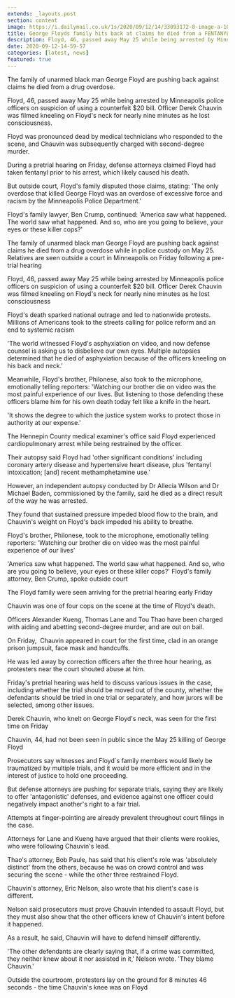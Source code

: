 ```yaml
---
extends: _layouts.post
section: content
image: https://i.dailymail.co.uk/1s/2020/09/12/14/33093172-0-image-a-10_1599918626340.jpg 
title: George Floyds family hits back at claims he died from a FENTANYL overdose 
description: Floyd, 46, passed away May 25 while being arrested by Minneapolis police officers on suspicion of using a counterfeit $20 bill. 
date: 2020-09-12-14-59-57 
categories: [latest, news] 
featured: true 
--- 
```

The family of unarmed black man George Floyd are pushing back against claims he died from a drug overdose. 

Floyd, 46, passed away May 25 while being arrested by Minneapolis police officers on suspicion of using a counterfeit $20 bill. Officer Derek Chauvin was filmed kneeling on Floyd's neck for nearly nine minutes as he lost consciousness. 

Floyd was pronounced dead by medical technicians who responded to the scene, and Chauvin was subsequently charged with second-degree murder. 

During a pretrial hearing on Friday, defense attorneys claimed Floyd had taken fentanyl prior to his arrest, which likely caused his death. 

But outside court, Floyd's family disputed those claims, stating: 'The only overdose that killed George Floyd was an overdose of excessive force and racism by the Minneapolis Police Department.'

 Floyd's family lawyer, Ben Crump, continued: 'America saw what happened. The world saw what happened. And so, who are you going to believe, your eyes or these killer cops?' 

The family of unarmed black man George Floyd are pushing back against claims he died from a drug overdose while in police custody on May 25. Relatives are seen outside a court in Minneapolis on Friday following a pre-trial hearing 

Floyd, 46, passed away May 25 while being arrested by Minneapolis police officers on suspicion of using a counterfeit $20 bill. Officer Derek Chauvin was filmed kneeling on Floyd's neck for nearly nine minutes as he lost consciousness

Floyd's death sparked national outrage and led to nationwide protests. Millions of Americans took to the streets calling for police reform and an end to systemic racism

'The world witnessed Floyd's asphyxiation on video, and now defense counsel is asking us to disbelieve our own eyes. Multiple autopsies determined that he died of asphyxiation because of the officers kneeling on his back and neck.'  

Meanwhile, Floyd's brother, Philonese, also took to the microphone, emotionally telling reporters: 'Watching our brother die on video was the most painful experience of our lives. But listening to those defending these officers blame him for his own death today felt like a knife in the heart.

'It shows the degree to which the justice system works to protect those in authority at our expense.'

The Hennepin County medical examiner's office said Floyd experienced cardiopulmonary arrest while being restrained by the officer. 

Their autopsy said Floyd had 'other significant conditions' including coronary artery disease and hypertensive heart disease, plus 'fentanyl intoxication; [and] recent methamphetamine use.' 

However, an independent autopsy conducted by Dr Allecia Wilson and Dr Michael Baden, commissioned by the family, said he died as a direct result of the way he was arrested.

They found that sustained pressure impeded blood flow to the brain, and Chauvin's weight on Floyd's back impeded his ability to breathe.   

Floyd's brother, Philonese, took to the microphone, emotionally telling reporters: 'Watching our brother die on video was the most painful experience of our lives'

'America saw what happened. The world saw what happened. And so, who are you going to believe, your eyes or these killer cops?' Floyd's family attorney, Ben Crump, spoke outside court 

The Floyd family were seen arriving for the pretrial hearing early Friday 

Chauvin was one of four cops on the scene at the time of Floyd's death. 

Officers Alexander Kueng, Thomas Lane and Tou Thao have been charged with aiding and abetting second-degree murder, and are out on bail. 

On Friday,  Chauvin appeared in court for the first time, clad in an orange prison jumpsuit, face mask and handcuffs. 

He was led away by correction officers after the three hour hearing, as protesters near the court shouted abuse at him.

Friday's pretrial hearing was held to discuss various issues in the case, including whether the trial should be moved out of the county, whether the defendants should be tried in one trial or separately, and how jurors will be selected, among other issues. 

Derek Chauvin, who knelt on George Floyd's neck, was seen for the first time on Friday

Chauvin, 44, had not been seen in public since the May 25 killing of George Floyd

Prosecutors say witnesses and Floyd´s family members would likely be traumatized by multiple trials, and it would be more efficient and in the interest of justice to hold one proceeding.

But defense attorneys are pushing for separate trials, saying they are likely to offer 'antagonistic' defenses, and evidence against one officer could negatively impact another's right to a fair trial.

Attempts at finger-pointing are already prevalent throughout court filings in the case. 

Attorneys for Lane and Kueng have argued that their clients were rookies, who were following Chauvin's lead. 

Thao's attorney, Bob Paule, has said that his client's role was 'absolutely distinct' from the others, because he was on crowd control and was securing the scene - while the other three restrained Floyd.

Chauvin's attorney, Eric Nelson, also wrote that his client's case is different. 

Nelson said prosecutors must prove Chauvin intended to assault Floyd, but they must also show that the other officers knew of Chauvin's intent before it happened. 

As a result, he said, Chauvin will have to defend himself differently.

'The other defendants are clearly saying that, if a crime was committed, they neither knew about it nor assisted in it,' Nelson wrote. 'They blame Chauvin.' 

Outside the courtroom, protesters lay on the ground for 8 minutes 46 seconds - the time Chauvin's knee was on Floyd

